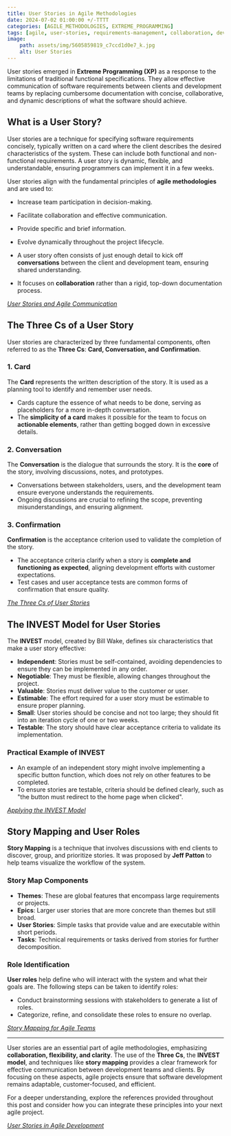 ```yaml
---
title: User Stories in Agile Methodologies 
date: 2024-07-02 01:00:00 +/-TTTT
categories: [AGILE_METHODOLOGIES, EXTREME_PROGRAMMING]
tags: [agile, user-stories, requirements-management, collaboration, devops]
image:
    path: assets/img/5605859819_c7ccd1d0e7_k.jpg
    alt: User Stories
---
```


User stories emerged in **Extreme Programming (XP)** as a response to the limitations of traditional functional specifications. They allow effective communication of software requirements between clients and development teams by replacing cumbersome documentation with concise, collaborative, and dynamic descriptions of what the software should achieve.

## What is a User Story?

User stories are a technique for specifying software requirements concisely, typically written on a card where the client describes the desired characteristics of the system. These can include both functional and non-functional requirements. A user story is dynamic, flexible, and understandable, ensuring programmers can implement it in a few weeks.

User stories align with the fundamental principles of **agile methodologies** and are used to:

- Increase team participation in decision-making.
- Facilitate collaboration and effective communication.
- Provide specific and brief information.
- Evolve dynamically throughout the project lifecycle.

- A user story often consists of just enough detail to kick off **conversations** between the client and development team, ensuring shared understanding.
- It focuses on **collaboration** rather than a rigid, top-down documentation process.

*[User Stories and Agile Communication](https://www.agilealliance.org/glossary/user-stories/)*

## The Three Cs of a User Story

User stories are characterized by three fundamental components, often referred to as the **Three Cs**: **Card, Conversation, and Confirmation**.

### 1. Card
The **Card** represents the written description of the story. It is used as a planning tool to identify and remember user needs.

- Cards capture the essence of what needs to be done, serving as placeholders for a more in-depth conversation.
- The **simplicity of a card** makes it possible for the team to focus on **actionable elements**, rather than getting bogged down in excessive details.

### 2. Conversation
The **Conversation** is the dialogue that surrounds the story. It is the **core** of the story, involving discussions, notes, and prototypes.

- Conversations between stakeholders, users, and the development team ensure everyone understands the requirements.
- Ongoing discussions are crucial to refining the scope, preventing misunderstandings, and ensuring alignment.

### 3. Confirmation
**Confirmation** is the acceptance criterion used to validate the completion of the story.

- The acceptance criteria clarify when a story is **complete and functioning as expected**, aligning development efforts with customer expectations.
- Test cases and user acceptance tests are common forms of confirmation that ensure quality.

*[The Three Cs of User Stories](https://www.agilealliance.org/glossary/three-cs/)*

## The INVEST Model for User Stories

The **INVEST** model, created by Bill Wake, defines six characteristics that make a user story effective:

- **Independent**: Stories must be self-contained, avoiding dependencies to ensure they can be implemented in any order.
- **Negotiable**: They must be flexible, allowing changes throughout the project.
- **Valuable**: Stories must deliver value to the customer or user.
- **Estimable**: The effort required for a user story must be estimable to ensure proper planning.
- **Small**: User stories should be concise and not too large; they should fit into an iteration cycle of one or two weeks.
- **Testable**: The story should have clear acceptance criteria to validate its implementation.

### Practical Example of INVEST

- An example of an independent story might involve implementing a specific button function, which does not rely on other features to be completed.
- To ensure stories are testable, criteria should be defined clearly, such as "the button must redirect to the home page when clicked".

*[Applying the INVEST Model](https://www.agilealliance.org/glossary/invest/)*

## Story Mapping and User Roles

**Story Mapping** is a technique that involves discussions with end clients to discover, group, and prioritize stories. It was proposed by **Jeff Patton** to help teams visualize the workflow of the system.

### Story Map Components

- **Themes**: These are global features that encompass large requirements or projects.
- **Epics**: Larger user stories that are more concrete than themes but still broad.
- **User Stories**: Simple tasks that provide value and are executable within short periods.
- **Tasks**: Technical requirements or tasks derived from stories for further decomposition.

### Role Identification

**User roles** help define who will interact with the system and what their goals are. The following steps can be taken to identify roles:

- Conduct brainstorming sessions with stakeholders to generate a list of roles.
- Categorize, refine, and consolidate these roles to ensure no overlap.

*[Story Mapping for Agile Teams](https://www.agilealliance.org/glossary/story-mapping/)*

---
User stories are an essential part of agile methodologies, emphasizing **collaboration, flexibility, and clarity**. The use of the **Three Cs**, the **INVEST model**, and techniques like **story mapping** provides a clear framework for effective communication between development teams and clients. By focusing on these aspects, agile projects ensure that software development remains adaptable, customer-focused, and efficient.

For a deeper understanding, explore the references provided throughout this post and consider how you can integrate these principles into your next agile project.

*[User Stories in Agile Development](https://www.agilealliance.org/glossary/user-story-template/)*
